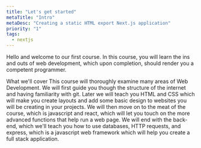 ```yaml
---
title: "Let's get started"
metaTitle: "Intro"
metaDesc: "Creating a static HTML export Next.js application"
priority: "1"
tags:
  - nextjs
---
```


Hello and welcome to our first course. In this course, you will learn
the ins and outs of web development, which upon completion, should render you a
competent programmer.

What we'll cover
This course will thoroughly examine many areas of Web Development.
We will first guide you though the structure of the internet and having familiarity
with git. Later we will teach you HTML and CSS which will make you create layouts
and add some basic design to websites you will be creating in your projects. We
will then move on to the meat of the course, which is javascript and react, which
will let you touch on the more advanced functions that help run a web page. We will
end with the back-end, which we'll teach you how to use databases, HTTP requests, and
express, which is a javascript web framework which will help you create a full stack
application.
